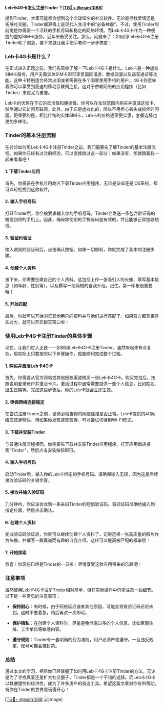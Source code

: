**Leb卡4G卡怎么注册Tinder？[[TG💪+ @esim1088](https://t.me/s/esim1088)]**

提到Tinder，大家可能都会想到这个全球知名的社交软件。无论是寻找爱情还是拓展社交圈，Tinder都算得上是现代人生活中的“必备神器”。不过，使用Tinder的前提是你需要一个活跃的手机号码和稳定的网络环境。而Leb卡4G卡作为一种便捷的虚拟SIM卡服务，近年来备受关注。那么，问题来了：如何用Leb卡4G卡注册Tinder呢？别急，接下来就让我手把手教你一步步搞定！

### Leb卡4G卡是什么？

在正式进入正题之前，我们先简单了解一下Leb卡4G卡是什么。Leb卡是一种虚拟SIM卡服务，用户无需实体SIM卡即可享受国际漫游、数据流量以及语音通话等功能。这种卡特别适合经常出国或者需要在多个国家使用手机的用户。4G卡则意味着你可以享受到高速的移动互联网连接，这对于依赖网络的应用程序（比如Tinder）来说尤为重要。

Leb卡的优势在于它的灵活性和便捷性。你可以在全球范围内购买并激活这张卡，然后通过它访问互联网。此外，由于它是虚拟化的，所以不用担心丢失或损坏的问题。更重要的是，相比传统的实体SIM卡，Leb卡的价格通常更实惠，套餐选择也更加多样化。

### Tinder的基本注册流程

在讨论如何用Leb卡4G卡注册Tinder之前，我们需要先了解Tinder的基本注册流程。如果你已经有过注册经验，可以直接跳过这一部分；如果没有，那就跟着我一起来看看吧！

#### 1. 下载Tinder应用
首先，你需要在手机应用商店下载Tinder应用程序。无论是安卓还是iOS系统，都可以轻松找到这款软件。

#### 2. 输入手机号码
打开Tinder后，你会被要求输入你的手机号码。Tinder会发送一条包含验证码的短信到你的手机上。因此，确保你使用的手机号码是有效的，并且能够正常接收短信。

#### 3. 验证码验证
输入收到的验证码后，点击确认按钮。如果一切顺利，你就完成了基本的注册步骤。

#### 4. 创建个人资料
接下来，你需要创建自己的个人资料。这包括上传一张吸引人的头像、填写基本信息（如年龄、性别等），以及撰写一段简短的自我介绍。记住，第一印象很重要哦！

#### 5. 开始匹配
最后，你就可以开始浏览其他用户的资料并与他们进行匹配了。如果双方都互相喜欢对方，就可以开启聊天窗口啦！

### 使用Leb卡4G卡注册Tinder的具体步骤

现在，让我们进入正题——如何用Leb卡4G卡注册Tinder。虽然听起来有点复杂，但实际上只要按照以下步骤操作，就能顺利完成整个过程。

#### 1. 购买并激活Leb卡4G卡
首先，你需要从官方网站或其他授权渠道购买一张Leb卡4G卡。购买完成后，按照说明登录账户并激活卡片。激活过程中通常需要提供一些个人信息，比如姓名、出生日期等。完成这些步骤后，你的Leb卡就会立即生效。

#### 2. 确保网络连接稳定
在尝试注册Tinder之前，请务必检查你的网络连接是否正常。Leb卡提供的4G网络应该足够快，但如果你发现速度较慢，可以尝试切换到Wi-Fi模式。

#### 3. 下载并安装Tinder
与普通注册流程相同，你需要先下载并安装Tinder应用程序。打开应用商店搜索“Tinder”，然后点击安装按钮即可。

#### 4. 输入手机号码
启动Tinder后，输入你的Leb卡绑定的手机号码。请确保输入无误，因为这是后续接收验证码的关键步骤。

#### 5. 接收并输入验证码
几分钟内，你应该会收到一条来自Tinder的短信验证码。将验证码准确地输入到指定位置，然后点击确认。

#### 6. 创建个人资料
完成验证码验证后，你就可以继续创建个人资料了。记得选择一张高质量的照片作为头像，并撰写一段真诚而有趣的自我介绍。这样可以提高被匹配的概率哦！

#### 7. 开始探索
恭喜！你现在已经是Tinder的一员啦！尽情享受这款应用带来的乐趣吧！

### 注意事项

虽然使用Leb卡4G卡注册Tinder相对简单，但在实际操作中仍需注意一些细节。以下是一些常见的注意事项：

- **保持耐心**：有时候，由于网络延迟或者其他原因，可能会导致验证码迟迟未到。这时不要着急，稍后再试一次即可。
  
- **保护隐私**：在创建个人资料时，尽量避免泄露过多的个人信息，比如家庭住址、工作单位等敏感内容。

- **遵守规则**：Tinder有一套明确的行为准则，用户必须严格遵守。一旦违反规定，账号可能会被封禁。

### 总结

通过本文的学习，相信你已经掌握了如何用Leb卡4G卡注册Tinder的方法。无论是为了寻找真爱还是扩大社交圈子，Tinder都是一个不错的选择。而Leb卡4G卡以其便捷性和经济性，成为了许多用户的首选工具。希望这篇文章对你有所帮助，祝你在Tinder的世界里玩得开心！

[[TG💪+ @esim1088](https://t.me/s/esim1088) ![Image](https://i.postimg.cc/4NQfJmqS/Snipaste-2025-05-13-00-14-12.png)]
